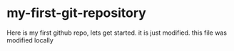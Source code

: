 # my-first-git-repository
Here is my first github repo, lets get started.
it is just modified. this file was modified locally


